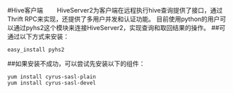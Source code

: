 #Hive客户端
&emsp;&emsp;HiveServer2为客户端在远程执行hive查询提供了接口，通过Thrift RPC来实现，还提供了多用户并发和认证功能。
目前使用python的用户可以通过pyhs2这个模块来连接HiveServer2，实现查询和取回结果的操作。
##可通过以下方式来安装：
<pre><code>easy_install pyhs2</code></pre>
##如果安装不成功，可以尝试先安装以下的组件：
<pre><code>yum install cyrus-sasl-plain
yum install cyrus-sasl-devel</code></pre>